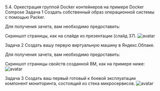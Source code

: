 5.4. Оркестрация группой Docker контейнеров на примере Docker Compose
Задача 1
Создать собственный образ операционной системы с помощью Packer.

Для получения зачета, вам необходимо предоставить:

Скриншот страницы, как на слайде из презентации (слайд 37).
![avatar](/Users/Melnik/05-virt-04-docker-compose/1.jpg)



Задача 2
Создать вашу первую виртуальную машину в Яндекс.Облаке.

Для получения зачета, вам необходимо предоставить:

Скриншот страницы свойств созданной ВМ, как на примере ниже:
![avatar](/Users/Melnik/05-virt-04-docker-compose/2.jpg)

Задача 3
Создать ваш первый готовый к боевой эксплуатации компонент мониторинга, состоящий из стека микросервисов.
![avatar](/Users/Melnik/05-virt-04-docker-compose/3.jpg)